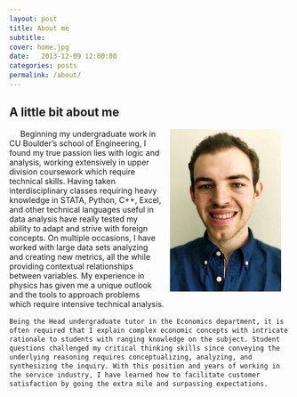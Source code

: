 ```yaml
---
layout: post
title: About me
subtitle:
cover: home.jpg
date:   2013-12-09 12:00:00
categories: posts
permalink: /about/
---
```

## A little bit about me
  <img border = "0" style="padding: 0 15px; float: right;" SRC="/portrait2.jpg" align ="right" >
    &nbsp;&nbsp;&nbsp;&nbsp; Beginning my undergraduate work in CU Boulder’s school of Engineering, I found my true passion lies with logic and analysis, working extensively in upper division coursework which require technical skills. Having taken interdisciplinary classes requiring heavy knowledge in STATA, Python, C++, Excel, and other technical languages useful in data analysis have really tested my ability to adapt and strive with foreign concepts. On multiple occasions, I have worked with large data sets analyzing and creating new metrics, all the while providing contextual relationships between variables. My experience in physics has given me a unique outlook and the tools to approach problems which require intensive technical analysis.

    Being the Head undergraduate tutor in the Economics department, it is often required that I explain complex economic concepts with intricate rationale to students with ranging knowledge on the subject. Student questions challenged my critical thinking skills since conveying the underlying reasoning requires conceptualizing, analyzing, and synthesizing the inquiry. With this position and years of working in the service industry, I have learned how to facilitate customer satisfaction by going the extra mile and surpassing expectations.
